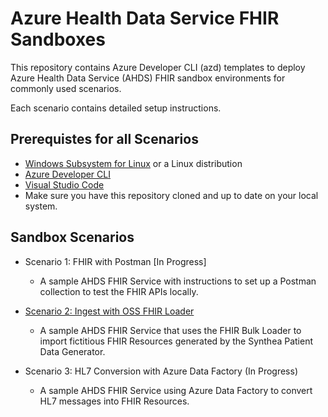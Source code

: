 # Azure Health Data Service FHIR Sandboxes

This repository contains Azure Developer CLI (azd) templates to deploy Azure Health Data Service (AHDS) FHIR sandbox environments for commonly used scenarios.   

Each scenario contains detailed setup instructions.

## Prerequistes for all Scenarios
* [Windows Subsystem for Linux](https://learn.microsoft.com/en-us/windows/wsl/about) or a Linux distribution 
* [Azure Developer CLI](https://learn.microsoft.com/en-us/azure/developer/azure-developer-cli/install-azd?tabs=winget-windows%2Cbrew-mac%2Cscript-linux&pivots=os-linux)
* [Visual Studio Code](https://code.visualstudio.com/download)
* Make sure you have this repository cloned and up to date on your local system.

## Sandbox Scenarios

* Scenario 1: FHIR with Postman [In Progress]
    * A sample AHDS FHIR Service with instructions to set up a Postman collection to test the FHIR APIs locally.     

* [Scenario 2: Ingest with OSS FHIR Loader](./ingest-with-fhir-loader/readme.md)
    
    * A sample AHDS FHIR Service that uses the FHIR Bulk Loader to import fictitious FHIR Resources generated by the Synthea Patient Data Generator. 

* Scenario 3: HL7 Conversion with Azure Data Factory (In Progress)
    * A sample AHDS FHIR Service using Azure Data Factory to convert HL7 messages into FHIR Resources. 